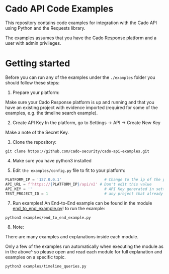 # Cado API Code Examples
This repository contains code examples for integration with the Cado API using Python and the Requests library.

The examples assumes that you have the Cado Response platform and a user with admin privileges.

# Getting started
Before you can run any of the examples under the `./examples` folder you should follow these steps:

1. Prepare your platform:

Make sure your Cado Response platform is up and running and that you have an existing project with evidence imported (required for some of the examples, e.g. the timeline search example).

2. Create API Key
In the platform, go to Settings -> API -> Create New Key

Make a note of the Secret Key.

3. Clone the repository:
```
git clone https://github.com/cado-security/cado-api-examples.git
```

4. Make sure you have python3 installed

5. Edit `the examples/config.py` file to fit to your platform:
```python
PLATFORM_IP = '127.0.0.1'                   # Change to the ip of the platform
API_URL = f'https://{PLATFORM_IP}/api/v2' # Don't edit this value
API_KEY = ''                                # API Key generated in settings
TEST_PROJECT_ID = 1                         # any project that already exists
```

7. Run examples!
An End-to-End example can be found in the module [end_to_end_example.py](examples/end_to_end_example.py)!
to run the example:
```
python3 examples/end_to_end_example.py
```

8. Note:

There are many examples and explanations inside each module.

Only a few of the examples run automatically when executing the module as in the above^ so please open and read each module for full explanation and examples on a specific topic.

```
python3 examples/timeline_queries.py
```
